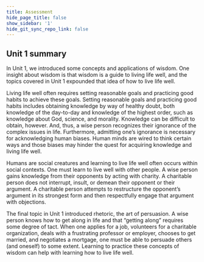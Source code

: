 ```yaml
---
title: Assessment
hide_page_title: false
show_sidebar: '1'
hide_git_sync_repo_link: false
---
```


## Unit 1 summary

In Unit 1, we introduced some concepts and applications of wisdom. One insight about wisdom is that wisdom is a guide to living life well, and the topics covered in Unit 1 expounded that idea of how to live life well.

Living life well often requires setting reasonable goals and practicing good habits to achieve these goals. Setting reasonable goals and practicing good habits includes obtaining knowledge by way of healthy doubt, both knowledge of the day-to-day and knowledge of the highest order, such as knowledge about God, science, and morality. Knowledge can be difficult to obtain, however. And, thus, a wise person recognizes their ignorance of the complex issues in life. Furthermore, admitting one’s ignorance is necessary for acknowledging human biases. Human minds are wired to think certain ways and those biases may hinder the quest for acquiring knowledge and living life well.

Humans are social creatures and learning to live life well often occurs within social contexts. One must learn to live well with other people. A wise person gains knowledge from their opponents by acting with charity.  A charitable person does not interrupt, insult, or demean their opponent or their argument. A charitable person attempts to restructure the opponent’s argument in its strongest form and then respectfully engage that argument with objections.

The final topic in Unit 1 introduced rhetoric, the art of persuasion. A wise person knows how to get along in life and that “getting along” requires some degree of tact. When one applies for a job, volunteers for a charitable organization, deals with a frustrating professor or employer, chooses to get married, and negotiates a mortgage, one must be able to persuade others (and oneself) to some extent. Learning to practice these concepts of wisdom can help with learning how to live life well.
